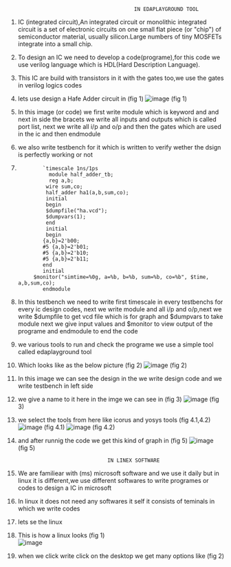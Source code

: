                                              IN EDAPLAYGROUND TOOL 

1. IC (integrated circuit),An integrated circuit or monolithic integrated circuit  is a set of electronic circuits on one small flat piece (or "chip")
of semiconductor material, usually silicon.Large numbers of tiny MOSFETs integrate into a small chip.
2. To design an IC we need to develop a code(programe),for this code we use verilog language which is HDL(Hard Description Language).
3. This IC are build with transistors in it with the gates too,we use the gates in verilog logics codes 
4. lets use design a Hafe Adder circuit in (fig 1)
                            ![image](https://user-images.githubusercontent.com/93262817/147666166-c30646a2-cc2b-401e-9438-b4e3d1bfa64e.png)
                                      (fig 1)
5. In this image (or code) we first write module which is keyword and and next in side the bracets we write all inputs and outputs which is called port list,
    next we write all i/p and o/p and then the gates which are used in the ic and then endmodule
6. we also write testbench for it which is written to verify wether the dsign is perfectly working or not
7.             `timescale 1ns/1ps
                 module half_adder_tb;
                 reg a,b;
                wire sum,co;
                half_adder ha1(a,b,sum,co);
                initial
                begin
                $dumpfile("ha.vcd");
                $dumpvars(1);
                end
                initial
                begin
               {a,b}=2'b00;
               #5 {a,b}=2'b01;
               #5 {a,b}=2'b10;
               #5 {a,b}=2'b11;
               end
               initial
            $monitor("simtime=%0g, a=%b, b=%b, sum=%b, co=%b", $time, a,b,sum,co);
               endmodule 
8. In this testbench we need to write first timescale in every testbenchs for every ic design codes, next we write module and all i/p and o/p,next we write $dumpfile 
   to get vcd file which is for graph and $dumpvars to take module next we give input values and $monitor to view output of the programe and endmodule to end the code 
9. we various tools to run and check the programe we use a simple tool called edaplayground tool 
10. Which looks like as the below picture (fig 2)
                ![image](https://user-images.githubusercontent.com/93262817/147925829-a9ffc105-2c13-454c-8a68-0e4cc0cbb68d.png)
                       (fig 2)
12.  In this image we can see the design in the we write design code and we write testbench in left side 
13.  we give a name to it here in the imge we can see in (fig 3) 
                      ![image](https://user-images.githubusercontent.com/93262817/147925930-f17f685c-540f-4ecf-9578-c6cb86189e90.png)
                                   (fig 3)
15.   we select the tools from here like icorus and yosys tools (fig 4.1,4.2) 
                      ![image](https://user-images.githubusercontent.com/93262817/147735781-57ccad3d-5125-40b0-bff0-f283aac35770.png)
                                            (fig 4.1)
                     ![image](https://user-images.githubusercontent.com/93262817/147735867-99d69b5d-8219-4802-9aed-f9179ac03782.png)
                                      (fig 4.2)
18.   and after runnig the code we get this kind of graph in (fig 5) 
                        ![image](https://user-images.githubusercontent.com/93262817/147926824-d7208297-ea09-4a66-8222-b638c55c15a2.png)
                                         (fig 5) 
 
                                       IN LINEX SOFTWARE 
      
 1. We are familiear with (ms) microsoft software and we use it daily but in linux it is different,we use different softwares to write programes or codes 
    to design a IC in microsoft 
 2. In linux it does not need any softwares it self it consists of teminals in which we write codes 
 3. lets se the linux 
 4. This is how a linux looks (fig 1)  
             ![image](https://user-images.githubusercontent.com/93262817/147928922-ee3a826b-215f-403b-bfa4-815bd0c19b78.png)
 5. when we click write click on the desktop we get many options like (fig 2)
             

            
            
            
            
            
            
            
            
            
            
            
            
            
            
            
            






